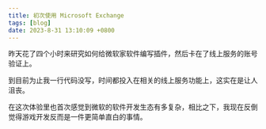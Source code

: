 ```yaml
---
title: 初次使用 Microsoft Exchange
tags: [blog]
date: 2023-8-31 13:10:09 +0800
---
```


昨天花了四个小时来研究如何给微软家软件编写插件，然后卡在了线上服务的账号验证上。

到目前为止我一行代码没写，时间都投入在相关的线上服务功能上，这实在是让人沮丧。

在这次体验里也首次感觉到微软的软件开发生态有多复杂，相比之下，我现在反倒觉得游戏开发反而是一件更简单直白的事情。
